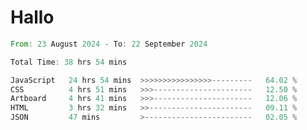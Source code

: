# Hallo
<!--START_SECTION:waka-->

```rust
From: 23 August 2024 - To: 22 September 2024

Total Time: 38 hrs 54 mins

JavaScript   24 hrs 54 mins  >>>>>>>>>>>>>>>>---------   64.02 %
CSS          4 hrs 51 mins   >>>----------------------   12.50 %
Artboard     4 hrs 41 mins   >>>----------------------   12.06 %
HTML         3 hrs 32 mins   >>-----------------------   09.11 %
JSON         47 mins         >------------------------   02.05 %
```

<!--END_SECTION:waka-->
